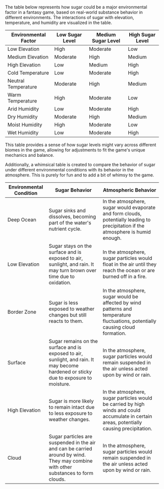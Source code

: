 The table below represents how sugar could be a major environmental factor in a fantasy game, based on real-world substance behavior in different environments. The interactions of sugar with elevation, temperature, and humidity are visualized in the table.

| Environmental Factor | Low Sugar Level | Medium Sugar Level | High Sugar Level |
|----------------------|------------------|---------------------|-------------------|
| Low Elevation        | High             | Moderate            | Low               |
| Medium Elevation     | Moderate         | High                | Medium            |
| High Elevation       | Low              | Medium              | High              |
| Cold Temperature     | Low              | Moderate            | High              |
| Neutral Temperature  | Moderate         | High                | Medium            |
| Warm Temperature     | High             | Moderate            | Low               |
| Arid Humidity        | Low              | Moderate            | High              |
| Dry Humidity         | Moderate         | High                | Medium            |
| Moist Humidity       | High             | Moderate            | Low               |
| Wet Humidity         | Low              | Moderate            | High              |

This table provides a sense of how sugar levels might vary across different biomes in the game, allowing for adjustments to fit the game's unique mechanics and balance.

Additionally, a whimsical table is created to compare the behavior of sugar under different environmental conditions with its behavior in the atmosphere. This is purely for fun and to add a bit of whimsy to the game.

| Environmental Condition | Sugar Behavior | Atmospheric Behavior |
|-------------------------|-----------------|----------------------|
| Deep Ocean             | Sugar sinks and dissolves, becoming part of the water's nutrient cycle. | In the atmosphere, sugar would evaporate and form clouds, potentially leading to precipitation if the atmosphere is humid enough. |
| Low Elevation          | Sugar stays on the surface and is exposed to air, sunlight, and rain. It may turn brown over time due to oxidation. | In the atmosphere, sugar particles would float in the air until they reach the ocean or are burned off in a fire. |
| Border Zone            | Sugar is less exposed to weather changes but still reacts to them. | In the atmosphere, sugar would be affected by wind patterns and temperature fluctuations, potentially causing cloud formation. |
| Surface                | Sugar remains on the surface and is exposed to air, sunlight, and rain. It may become hardened or sticky due to exposure to moisture. | In the atmosphere, sugar particles would remain suspended in the air unless acted upon by wind or rain. |
| High Elevation         | Sugar is more likely to remain intact due to less exposure to weather changes. | In the atmosphere, sugar particles would be carried by high winds and could accumulate in certain areas, potentially causing precipitation. |
| Cloud                 | Sugar particles are suspended in the air and can be carried around by wind. They may combine with other substances to form clouds. | In the atmosphere, sugar particles would remain suspended in the air unless acted upon by wind or rain. |
